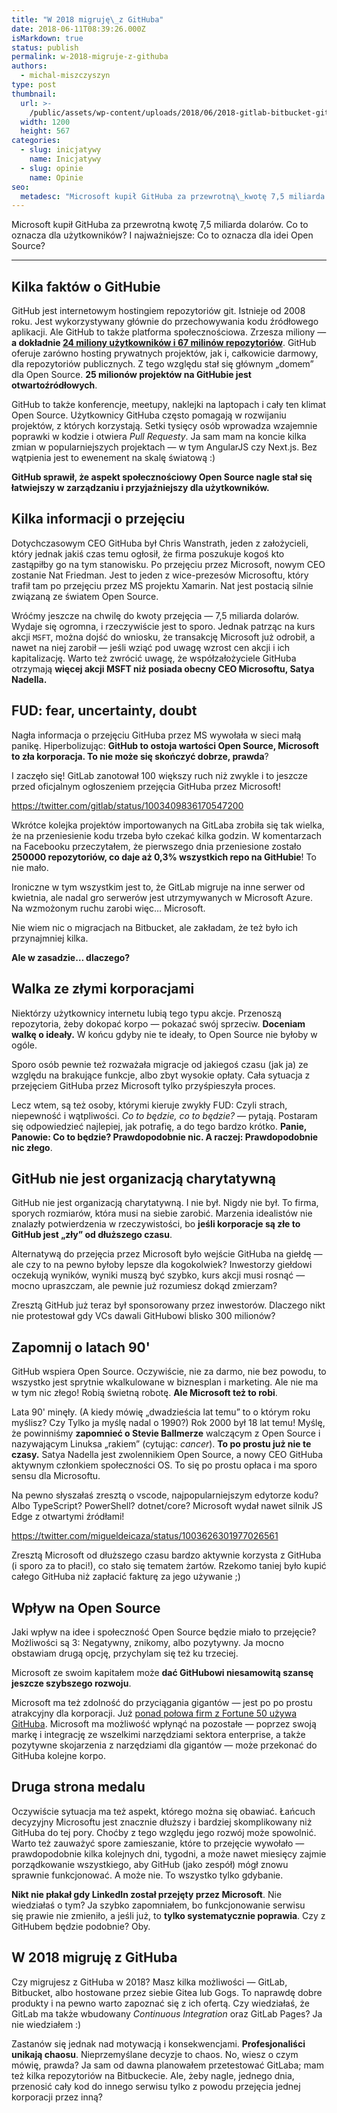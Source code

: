 ```yaml
---
title: "W 2018 migruję\_z GitHuba"
date: 2018-06-11T08:39:26.000Z
isMarkdown: true
status: publish
permalink: w-2018-migruje-z-githuba
authors:
  - michal-miszczyszyn
type: post
thumbnail:
  url: >-
    /public/assets/wp-content/uploads/2018/06/2018-gitlab-bitbucket-gitea-gogs.png
  width: 1200
  height: 567
categories:
  - slug: inicjatywy
    name: Inicjatywy
  - slug: opinie
    name: Opinie
seo:
  metadesc: "Microsoft kupił GitHuba za przewrotną\_kwotę 7,5 miliarda dolarów. Co to oznacza dla użytkowników? I najważniejsze: Co to oznacza dla idei Open Source?"
---
```


Microsoft kupił GitHuba za przewrotną kwotę 7,5 miliarda dolarów. Co to oznacza dla użytkowników? I najważniejsze: Co to oznacza dla idei Open Source?

---

## Kilka faktów o GitHubie

GitHub jest internetowym hostingiem repozytoriów git. Istnieje od 2008 roku. Jest wykorzystywany głównie do przechowywania kodu źródłowego aplikacji. Ale GitHub to także platforma społecznościowa. Zrzesza miliony — **a dokładnie [24 miliony użytkowników i 67 milinów repozytoriów](https://octoverse.github.com)**. GitHub oferuje zarówno hosting prywatnych projektów, jak i, całkowicie darmowy, dla repozytoriów publicznych. Z tego względu stał się głównym „domem” dla Open Source. **25 milionów projektów na GitHubie jest otwartoźródłowych**.

GitHub to także konferencje, meetupy, naklejki na laptopach i cały ten klimat Open Source. Użytkownicy GitHuba często pomagają w rozwijaniu projektów, z których korzystają. Setki tysięcy osób wprowadza wzajemnie poprawki w kodzie i otwiera _Pull Requesty_. Ja sam mam na koncie kilka zmian w popularniejszych projektach — w tym AngularJS czy Next.js. Bez wątpienia jest to ewenement na skalę światową :)

**GitHub sprawił, że aspekt społecznościowy Open Source nagle stał się łatwiejszy w zarządzaniu i przyjaźniejszy dla użytkowników.**

## Kilka informacji o przejęciu

Dotychczasowym CEO GitHuba był Chris Wanstrath, jeden z założycieli, który jednak jakiś czas temu ogłosił, że firma poszukuje kogoś kto zastąpiłby go na tym stanowisku. Po przejęciu przez Microsoft, nowym CEO zostanie Nat Friedman. Jest to jeden z wice-prezesów Microsoftu, który trafił tam po przejęciu przez MS projektu Xamarin. Nat jest postacią silnie związaną ze światem Open Source.

Wróćmy jeszcze na chwilę do kwoty przejęcia — 7,5 miliarda dolarów. Wydaje się ogromna, i rzeczywiście jest to sporo. Jednak patrząc na kurs akcji `MSFT`, można dojść do wniosku, że transakcję Microsoft już odrobił, a nawet na niej zarobił — jeśli wziąć pod uwagę wzrost cen akcji i ich kapitalizację. Warto też zwrócić uwagę, że współzałożyciele GitHuba otrzymają **więcej akcji MSFT niż posiada obecny CEO Microsoftu, Satya Nadella.**

## FUD: fear, uncertainty, doubt

Nagła informacja o przejęciu GitHuba przez MS wywołała w sieci małą panikę. Hiperbolizując: **GitHub to ostoja wartości Open Source, Microsoft to zła korporacja. To nie może się skończyć dobrze, prawda**?

I zaczęło się! GitLab zanotował 100 większy ruch niż zwykle i to jeszcze przed oficjalnym ogłoszeniem przejęcia GitHuba przez Microsoft!

https://twitter.com/gitlab/status/1003409836170547200

Wkrótce kolejka projektów importowanych na GitLaba zrobiła się tak wielka, że na przeniesienie kodu trzeba było czekać kilka godzin. W komentarzach na Facebooku przeczytałem, że pierwszego dnia przeniesione zostało **250000 repozytoriów, co daje aż 0,3% wszystkich repo na GitHubie**! To nie mało.

Ironiczne w tym wszystkim jest to, że GitLab migruje na inne serwer od kwietnia, ale nadal gro serwerów jest utrzymywanych w Microsoft Azure. Na wzmożonym ruchu zarobi więc… Microsoft.

Nie wiem nic o migracjach na Bitbucket, ale zakładam, że też było ich przynajmniej kilka.

**Ale w zasadzie… dlaczego?**

## Walka ze złymi korporacjami

Niektórzy użytkownicy internetu lubią tego typu akcje. Przenoszą repozytoria, żeby dokopać korpo — pokazać swój sprzeciw. **Doceniam walkę o ideały.** W końcu gdyby nie te ideały, to Open Source nie byłoby w ogóle.

Sporo osób pewnie też rozważała migracje od jakiegoś czasu (jak ja) ze względu na brakujące funkcje, albo zbyt wysokie opłaty. Cała sytuacja z przejęciem GitHuba przez Microsoft tylko przyśpieszyła proces.

Lecz wtem, są też osoby, którymi kieruje zwykły FUD: Czyli strach, niepewność i wątpliwości. _Co to będzie, co to będzie?_ — pytają. Postaram się odpowiedzieć najlepiej, jak potrafię, a do tego bardzo krótko. **Panie, Panowie: Co to będzie? Prawdopodobnie nic. A raczej: Prawdopodobnie nic złego**.

## GitHub nie jest organizacją charytatywną

GitHub nie jest organizacją charytatywną. I nie był. Nigdy nie był. To firma, sporych rozmiarów, która musi na siebie zarobić. Marzenia idealistów nie znalazły potwierdzenia w rzeczywistości, bo **jeśli korporacje są złe to GitHub jest „zły” od dłuższego czasu**.

Alternatywą do przejęcia przez Microsoft było wejście GitHuba na giełdę — ale czy to na pewno byłoby lepsze dla kogokolwiek? Inwestorzy giełdowi oczekują wyników, wyniki muszą być szybko, kurs akcji musi rosnąć — mocno upraszczam, ale pewnie już rozumiesz dokąd zmierzam?

Zresztą GitHub już teraz był sponsorowany przez inwestorów. Dlaczego nikt nie protestował gdy VCs dawali GitHubowi blisko 300 milionów?

## Zapomnij o latach 90'

GitHub wspiera Open Source. Oczywiście, nie za darmo, nie bez powodu, to wszystko jest sprytnie wkalkulowane w biznesplan i marketing. Ale nie ma w tym nic złego! Robią świetną robotę. **Ale Microsoft też to robi**.

Lata 90' minęły. (A kiedy mówię „dwadzieścia lat temu” to o którym roku myślisz? Czy Tylko ja myślę nadal o 1990?) Rok 2000 był 18 lat temu! Myślę, że powinniśmy **zapomnieć o Stevie Ballmerze** walczącym z Open Source i nazywającym Linuksa „rakiem” (cytując: _cancer_). **To po prostu już nie te czasy.** Satya Nadella jest zwolennikiem Open Source, a nowy CEO GitHuba aktywnym członkiem społeczności OS. To się po prostu opłaca i ma sporo sensu dla Microsoftu.

Na pewno słyszałaś zresztą o vscode, najpopularniejszym edytorze kodu? Albo TypeScript? PowerShell? dotnet/core? Microsoft wydał nawet silnik JS Edge z otwartymi źródłami!

https://twitter.com/migueldeicaza/status/1003626301977026561

Zresztą Microsoft od dłuższego czasu bardzo aktywnie korzysta z GitHuba (i sporo za to płaci!), co stało się tematem żartów. Rzekomo taniej było kupić całego GitHuba niż zapłacić fakturę za jego używanie ;)

## Wpływ na Open Source

Jaki wpływ na idee i społeczność Open Source będzie miało to przejęcie? Możliwości są 3: Negatywny, znikomy, albo pozytywny. Ja mocno obstawiam drugą opcję, przychylam się też ku trzeciej.

Microsoft ze swoim kapitałem może **dać GitHubowi niesamowitą szansę jeszcze szybszego rozwoju**.

Microsoft ma też zdolność do przyciągania gigantów — jest po po prostu atrakcyjny dla korporacji. Już [ponad połowa firm z Fortune 50 używa GitHuba](http://www.wired.co.uk/article/microsoft-github-deal-open-source). Microsoft ma możliwość wpłynąć na pozostałe — poprzez swoją markę i integrację ze wszelkimi narzędziami sektora enterprise, a także pozytywne skojarzenia z narzędziami dla gigantów — może przekonać do GitHuba kolejne korpo.

## Druga strona medalu

Oczywiście sytuacja ma też aspekt, którego można się obawiać. Łańcuch decyzyjny Microsoftu jest znacznie dłuższy i bardziej skomplikowany niż GitHuba do tej pory. Choćby z tego względu jego rozwój może spowolnić. Warto też zauważyć spore zamieszanie, które to przejęcie wywołało — prawdopodobnie kilka kolejnych dni, tygodni, a może nawet miesięcy zajmie porządkowanie wszystkiego, aby GitHub (jako zespół) mógł znowu sprawnie funkcjonować. A może nie. To wszystko tylko gdybanie.

**Nikt nie płakał gdy LinkedIn został przejęty przez Microsoft**. Nie wiedziałaś o tym? Ja szybko zapomniałem, bo funkcjonowanie serwisu się prawie nie zmieniło, a jeśli już, to **tylko systematycznie poprawia**. Czy z GitHubem będzie podobnie? Oby.

## W 2018 migruję z GitHuba

Czy migrujesz z GitHuba w 2018? Masz kilka możliwości — GitLab, Bitbucket, albo hostowane przez siebie Gitea lub Gogs. To naprawdę dobre produkty i na pewno warto zapoznać się z ich ofertą. Czy wiedziałaś, że GitLab ma także wbudowany _Continuous Integration_ oraz GitLab Pages? Ja nie wiedziałem :)

Zastanów się jednak nad motywacją i konsekwencjami. **Profesjonaliści unikają chaosu**. Nieprzemyślane decyzje to chaos. No, wiesz o czym mówię, prawda? Ja sam od dawna planowałem przetestować GitLaba; mam też kilka repozytoriów na Bitbuckecie. Ale, żeby nagle, jednego dnia, przenosić cały kod do innego serwisu tylko z powodu przejęcia jednej korporacji przez inną?
